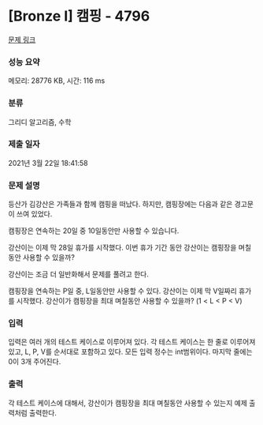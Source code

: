 # [Bronze I] 캠핑 - 4796 

[문제 링크](https://www.acmicpc.net/problem/4796) 

### 성능 요약

메모리: 28776 KB, 시간: 116 ms

### 분류

그리디 알고리즘, 수학

### 제출 일자

2021년 3월 22일 18:41:58

### 문제 설명

<p>등산가 김강산은 가족들과 함께 캠핑을 떠났다. 하지만, 캠핑장에는 다음과 같은 경고문이 쓰여 있었다.</p>

<p>캠핑장은 연속하는 20일 중 10일동안만 사용할 수 있습니다.</p>

<p>강산이는 이제 막 28일 휴가를 시작했다. 이번 휴가 기간 동안 강산이는 캠핑장을 며칠동안 사용할 수 있을까?</p>

<p>강산이는 조금 더 일반화해서 문제를 풀려고 한다. </p>

<p>캠핑장을 연속하는 P일 중, L일동안만 사용할 수 있다. 강산이는 이제 막 V일짜리 휴가를 시작했다. 강산이가 캠핑장을 최대 며칠동안 사용할 수 있을까? (1 < L < P < V)</p>

### 입력 

 <p>입력은 여러 개의 테스트 케이스로 이루어져 있다. 각 테스트 케이스는 한 줄로 이루어져 있고, L, P, V를 순서대로 포함하고 있다. 모든 입력 정수는 int범위이다. 마지막 줄에는 0이 3개 주어진다.</p>

### 출력 

 <p>각 테스트 케이스에 대해서, 강산이가 캠핑장을 최대 며칠동안 사용할 수 있는지 예제 출력처럼 출력한다.</p>

